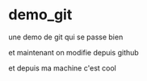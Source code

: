 # demo_git


une demo de git qui se passe bien

et maintenant on modifie depuis github

et depuis ma machine c'est cool
